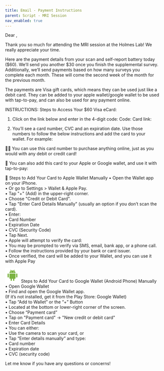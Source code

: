 ```yaml
---
title: Email - Payment Instructions
parent: Script - MRI Session
nav_enabled: true 
---
```

Dear   ,

Thank you so much for attending the MRI session at the Holmes Lab! We really appreciate your time.  

Here are the payment details from your scan and self-report battery today ($60). We’ll send you another $30 once you finish the supplemental survey. Additionally, we’ll send payments based on how many surveys you complete each month. These will come the second week of the month for the previous month. 

The payments are Visa gift cards, which means they can be used just like a debit card. They can be added to your apple wallet/google wallet to be used with tap-to-pay, and can also be used for any payment online. 


INSTRUCTIONS: 
Steps to Access Your $60 Visa eCard:

1. Click on the link below and enter in the 4-digit code:
Code: 
Card link: 

2. You’ll see a card number, CVC and an expiration date. Use those numbers to follow the below instructions and add the card to your wallet. For example:

🧑‍💻 You can use this card number to purchase anything online, just as you would with any debit or credit card! 

📲 You can also add this card to your Apple or Google wallet, and use it with tap-to-pay:


 Steps to Add Your Card to Apple Wallet Manually
• Open the Wallet app on your iPhone.  
	• Or go to Settings > Wallet & Apple Pay.  
• Tap "+" (Add) in the upper-right corner.  
• Choose "Credit or Debit Card".  
• Tap "Enter Card Details Manually" (usually an option if you don’t scan the card).  
• Enter:   
	• Card Number  
	• Expiration Date  
	• CVC (Security Code)  
• Tap Next.  
• Apple will attempt to verify the card:  
	• You may be prompted to verify via SMS, email, bank app, or a phone call.  
	• Follow the instructions provided by your bank or card issuer.  
• Once verified, the card will be added to your Wallet, and you can use it with Apple Pay  


![icon](android_icon.png) Steps to Add Your Card to Google Wallet (Android Phone) Manually
• Open Google Wallet  
• Find and open the Google Wallet app.  
(If it’s not installed, get it from the Play Store: Google Wallet)  
• Tap “Add to Wallet” or the “+” Button  
	• Located at the bottom or lower-right corner of the screen.  
• Choose “Payment card”  
• Tap on "Payment card" → "New credit or debit card"  
• Enter Card Details  
• You can either:  
	• Use the camera to scan your card, or  
	• Tap “Enter details manually” and type:  
		• Card number  
		• Expiration date  
		• CVC (security code)  

Let me know if you have any questions or concerns!
